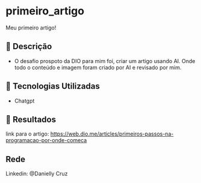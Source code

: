 # primeiro_artigo
Meu primeiro artigo! 

## 📒 Descrição
- O desafio prospoto da DIO para mim foi, criar um artigo usando AI. Onde todo o conteúdo e imagem foram criado por AI e revisado por mim.

## 🤖 Tecnologias Utilizadas
- Chatgpt

## 🚀 Resultados
link para o artigo: https://web.dio.me/articles/primeiros-passos-na-programacao-por-onde-comeca

## Rede
Linkedin: @Danielly Cruz


